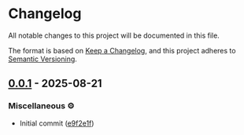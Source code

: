 # Changelog

All notable changes to this project will be documented in this file.

The format is based on [Keep a Changelog](https://keepachangelog.com/en/1.1.0/),
and this project adheres to [Semantic Versioning](https://semver.org/spec/v2.0.0.html).

## [0.0.1](https://github.com/strut-rs/strut/releases/tag/strut-0.0.1) - 2025-08-21

### Miscellaneous ⚙️

- Initial commit ([e9f2e1f])

[e9f2e1f]: https://github.com/strut-rs/strut/commit/e9f2e1fdf6bbd17de9d5a3c47c0b9e0224549e4b
